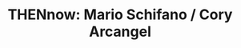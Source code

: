 ---
ee_id_show: '4129'
site: '1'
type: '5'
title: 'THENnow: Mario Schifano / Cory Arcangel'
url: thennow-mario-schifano-cory-arcangel
live_url:
year: '2014'
venue: MiArt (w/ Studio Marconi ’65 & Lisson Gallery)
state_country: Milan
pitch: Really great experience working with Studio Marconi ’65 doing this show with
  the estate of Italian pop artist Mario Schifano.
ps:
imgs: miart-milan-2014-03-install-01-database-FA.jpg,miart-milan-2014-03-install-05-database-FA.jpg,miart-milan-2014-03-install-06-database-FA.jpg,miart-milan-2014-03-install-09-database-FA.jpg,miart-milan-2014-03-install-11-database-FA.jpg,miart-milan-2014-03-install-12-database-FA.jpg,miart-milan-2014-03-install-13-database-FA.jpg,miart-milan-2014-03-install-14-database-FA.jpg,miart-milan-2014-03-install-15-database-FA.jpg
things: "[4130] [2014-032-so-shines-a-good-deed-in-a-weary-world] 2014-032 So shines
  a good deed in a weary world,[4131] [2014-31-max-perks] 2014--31 Max Perks,[4132]
  [2014-030-ideas-in-action] 2014-030 Ideas In Action,[4133] [2014-017-photoshop-cs]
  2014-017 Photoshop CS,[4134] [2014-018-photoshop-cs] 2014-018 Photoshop CS,[4135]
  [2014-019-photoshop-cs] 2014-019 Photoshop Cs,[4136] [2014-020-photoshop-cs] 2014-020
  Photoshop Cs"
status:
layout: shows
---